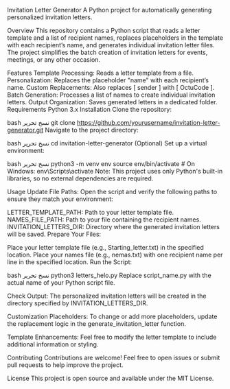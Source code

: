Invitation Letter Generator
A Python project for automatically generating personalized invitation letters.

Overview
This repository contains a Python script that reads a letter template and a list of recipient names, replaces placeholders in the template with each recipient’s name, and generates individual invitation letter files. The project simplifies the batch creation of invitation letters for events, meetings, or any other occasion.

Features
Template Processing: Reads a letter template from a file.
Personalization: Replaces the placeholder "name" with each recipient’s name.
Custom Replacements: Also replaces [ sender ] with [ OctuCode ].
Batch Generation: Processes a list of names to create individual invitation letters.
Output Organization: Saves generated letters in a dedicated folder.
Requirements
Python 3.x
Installation
Clone the repository:

bash
نسخ
تحرير
git clone https://github.com/yourusername/invitation-letter-generator.git
Navigate to the project directory:

bash
نسخ
تحرير
cd invitation-letter-generator
(Optional) Set up a virtual environment:

bash
نسخ
تحرير
python3 -m venv env
source env/bin/activate  # On Windows: env\Scripts\activate
Note: This project uses only Python's built-in libraries, so no external dependencies are required.

Usage
Update File Paths:
Open the script and verify the following paths to ensure they match your environment:

LETTER_TEMPLATE_PATH: Path to your letter template file.
NAMES_FILE_PATH: Path to your file containing the recipient names.
INVITATION_LETTERS_DIR: Directory where the generated invitation letters will be saved.
Prepare Your Files:

Place your letter template file (e.g., Starting_letter.txt) in the specified location.
Place your names file (e.g., nemas.txt) with one recipient name per line in the specified location.
Run the Script:

bash
نسخ
تحرير
python3 letters_helo.py
Replace script_name.py with the actual name of your Python script file.

Check Output:
The personalized invitation letters will be created in the directory specified by INVITATION_LETTERS_DIR.

Customization
Placeholders:
To change or add more placeholders, update the replacement logic in the generate_invitation_letter function.

Template Enhancements:
Feel free to modify the letter template to include additional information or styling.

Contributing
Contributions are welcome! Feel free to open issues or submit pull requests to help improve the project.

License
This project is open source and available under the MIT License.

